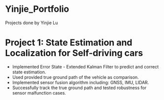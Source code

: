 # Yinjie_Portfolio
Projects done by Yinjie Lu

# Project 1: State Estimation and Localization for Self-driving cars
* Implemented Error State - Extended Kalman Filter to predict and correct state estimation.
* Used provided true ground path of the vehicle as comparison.
* Implemented sensor fusion algorithm including: GNSS, IMU, LIDAR.
* Successfully track the true ground path and tested robustness for sensor malfunction cases.
